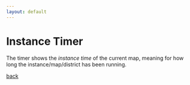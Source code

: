 ```yaml
---
layout: default
---
```


# Instance Timer

The timer shows the *instance time* of the current map, meaning for how long the instance/map/district has been running.

[back](./)
